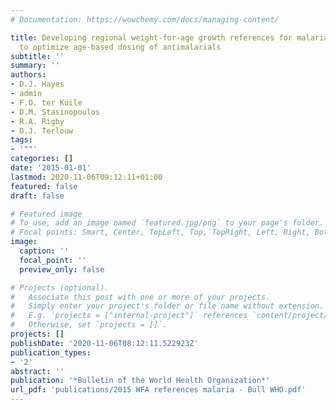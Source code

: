 ```yaml
---
# Documentation: https://wowchemy.com/docs/managing-content/

title: Developing regional weight-for-age growth references for malaria-endemic countries
  to optimize age-based dosing of antimalarials
subtitle: ''
summary: ''
authors:
- D.J. Hayes
- admin
- F.O. ter Kuile
- D.M. Stasinopoulos
- R.A. Rigby
- D.J. Terlouw
tags:
- '""'
categories: []
date: '2015-01-01'
lastmod: 2020-11-06T09:12:11+01:00
featured: false
draft: false

# Featured image
# To use, add an image named `featured.jpg/png` to your page's folder.
# Focal points: Smart, Center, TopLeft, Top, TopRight, Left, Right, BottomLeft, Bottom, BottomRight.
image:
  caption: ''
  focal_point: ''
  preview_only: false

# Projects (optional).
#   Associate this post with one or more of your projects.
#   Simply enter your project's folder or file name without extension.
#   E.g. `projects = ["internal-project"]` references `content/project/deep-learning/index.md`.
#   Otherwise, set `projects = []`.
projects: []
publishDate: '2020-11-06T08:12:11.522923Z'
publication_types:
- '2'
abstract: ''
publication: '*Bulletin of the World Health Organization*'
url_pdf: 'publications/2015 WFA references malaria - Bull WHO.pdf'
---
```

